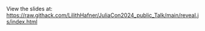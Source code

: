 View the slides at:
https://raw.githack.com/LilithHafner/JuliaCon2024_public_Talk/main/reveal.js/index.html
